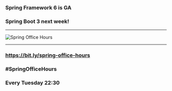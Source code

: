 

### Spring Framework 6 is GA

### Spring Boot 3 next week!

---

![Spring Office Hours](images/spring-office-hours-blank.png)

---

### https://bit.ly/spring-office-hours
### #SpringOfficeHours
### Every Tuesday 22:30